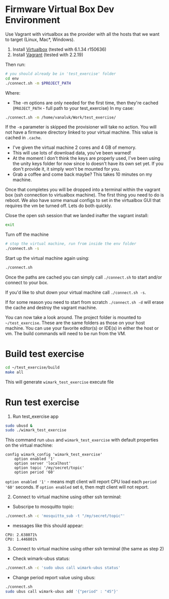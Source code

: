 # Firmware Virtual Box Dev Environment

Use Vagrant with virtualbox as the provider with all the hosts that we want to target (Linux, Mac\*, Windows). 

 1. Install [Virtualbox](https://www.virtualbox.org/wiki/Downloads) (tested with 6.1.34 r150636)
 2. Install [Vagrant](https://www.vagrantup.com/downloads) (tested with 2.2.19)

Then run:

```bash
# you should already be in 'test_exercise' folder
cd env
./connect.sh -m $PROJECT_PATH
```

Where:

* The -m options are only needed for the first time, then they're cached (`PROJECT_PATH` - full path to your test_exercise)
In my case:
```bash
./connect.sh -m /home/vanaluk/Work/test_exercise/
```

If the `-m` parameter is skipped the provisioner will take no action. You will not have a firmware directory linked to your virtual machine. This value is cached in `.cache`.

* I've given the virtual machine 2 cores and 4 GB of memory. 
* This will use lots of download data, you've been warned!
* At the moment I don't think the keys are properly used, I've been using the unity keys folder for now since Io doesn't have its own set yet. If you don't provide it, it simply won't be mounted for you.
* Grab a coffee and come back maybe? This takes 10 minutes on my machine.

Once that completes you will be dropped into a terminal within the vagrant box (ssh connection to virtualbox machine). The first thing you need to do is reboot. We also have some manual configs to set in the virtualbox GUI that requires the vm be turned off. Lets do both quickly.

Close the open ssh session that we landed inafter the vagrant install:

```bash
exit
```

Turn off the machine

```bash
# stop the virtual machine, run from inside the env folder
./connect.sh -s
```

Start up the virtual machine again using:

```bash
./connect.sh
```

Once the paths are cached you can simply call `./connect.sh` to start and/or connect to your box.

If you'd like to shut down your virtual machine call `./connect.sh -s`.

If for some reason you need to start from scratch `./connect.sh -d` will erase the cache and destroy the vagrant machine.

You can now take a look around. The project folder is mounted to `~/test_exercise`. These are the same folders as those on your host machine. You can use your favorite editor(s) or IDE(s) in either the host or vm. The build commands will need to be run from the VM.

# Build test exercise

```bash
cd ~/test_exercise/build
make all
```

This will generate `wimark_test_exercise` execute file

# Run test exercise

1. Run test_exercise app

```bash
sudo ubusd &
sudo ./wimark_test_exercise
```

This command run `ubus` and `wimark_test_exercise` with default properties on the virtual machine:
```
config wimark_config 'wimark_test_exercise'
	option enabled '1'
	option server 'localhost'
	option topic '/my/secret/topic'
	option period '60'
```
`option enabled '1'` - means mqtt client will report CPU load each `period '60'` seconds.
If `option enabled` set `0`, then mqtt client will not report. 

2. Connect to virtual machine using other ssh terminal:

* Subscripe to mosquitto topic:
```bash
./connect.sh -c 'mosquitto_sub -t "/my/secret/topic"'
```

* messages like this should appear:
```
CPU: 2.638071%
CPU: 1.446801%
```

3. Connect to virtual machine using other ssh terminal (the same as step 2)

* Check wimark-ubus status:
```bash
./connect.sh -c 'sudo ubus call wimark-ubus status'
```

* Change period report value using ubus:
```bash
./connect.sh 
sudo ubus call wimark-ubus add '{"period" : "45"}'
```

